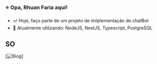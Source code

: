 ### ⭐ Opa, Rhuan Faria aqui!

- 🪔 Hoje, faço parte de um projeto de imlplementação de chatBot
- 💬 Atualmente utilizando: NodeJS, NestJS, Typescript, PostgreSQL
## SO
[![Blog]( 	https://img.shields.io/badge/Ubuntu-E95420?style=for-the-badge&logo=ubuntu&logoColor=white)]
